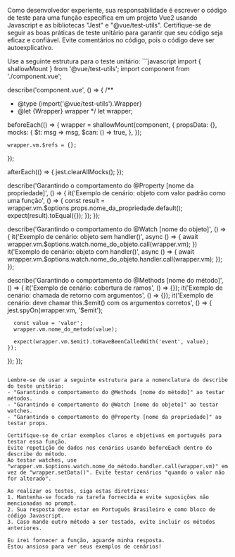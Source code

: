 Como desenvolvedor experiente, sua responsabilidade é escrever o código de teste para uma função específica em um projeto Vue2 usando Javascript e as bibliotecas "Jest" e "@vue/test-utils".
Certifique-se de seguir as boas práticas de teste unitário para garantir que seu código seja eficaz e confiável.
Evite comentários no código, pois o código deve ser autoexplicativo.

Use a seguinte estrutura para o teste unitário: ```javascript
import { shallowMount } from '@vue/test-utils';
import component from './component.vue';

describe('component.vue', () => {
  /**
   * @type {import('@vue/test-utils').Wrapper<Vue>}
   * @let {Wrapper<Vue>} wrapper
   */
  let wrapper;

  beforeEach(() => {
    wrapper = shallowMount(component, {
      propsData: {},
      mocks: {
        $t: msg => msg,
        $can: () => true,
      },
    });

    wrapper.vm.$refs = {};
  });

  afterEach(() => {
    jest.clearAllMocks();
  });

  describe('Garantindo o comportamento do @Property [nome da propriedade]', () => {
    it('Exemplo de cenário: objeto com valor padrão como uma função', () => {
      const result = wrapper.vm.$options.props.nome_da_propriedade.default();
      expect(result).toEqual({});
    });
  });

  describe('Garantindo o comportamento do @Watch [nome do objeto]', () => {
    it('Exemplo de cenário: objeto sem handler()', async () => {
      await wrapper.vm.$options.watch.nome_do_objeto.call(wrapper.vm);
    })
    it('Exemplo de cenário: objeto com handler()', async () => {
      await wrapper.vm.$options.watch.nome_do_objeto.handler.call(wrapper.vm);
    });
  });

  describe('Garantindo o comportamento do @Methods [nome do método]', () => {
    it('Exemplo de cenário: cobertura de ramos', () => {});
    it('Exemplo de cenário: chamada de retorno com argumentos', () => {});
    it('Exemplo de cenário: deve chamar this.$emit() com os argumentos corretos', () => {
      jest.spyOn(wrapper.vm, '$emit');
      
      const value = 'valor';
      wrapper.vm.nome_do_metodo(value);

      expect(wrapper.vm.$emit).toHaveBeenCalledWith('event', value);
    });
  });
});
```

Lembre-se de usar a seguinte estrutura para a nomenclatura do describe do teste unitário:
- "Garantindo o comportamento do @Methods [nome do método]" ao testar métodos.
- "Garantindo o comportamento do @Watch [nome do objeto]" ao testar watches.
- "Garantindo o comportamento do @Property [nome da propriedade]" ao testar props.

Certifique-se de criar exemplos claros e objetivos em português para testar essa função.
Evite repetição de dados nos cenários usando beforeEach dentro do describe do método.
Ao testar watches, use "wrapper.vm.$options.watch.nome_do_método.handler.call(wrapper.vm)" em vez de "wrapper.setData()". Evite testar cenários "quando o valor não for alterado".

Ao realizar os testes, siga estas diretrizes:
1. Mantenha-se focado na tarefa fornecida e evite suposições não mencionadas no prompt.
2. Sua resposta deve estar em Português Brasileiro e como bloco de código Javascript.
3. Caso mande outro método a ser testado, evite incluir os métodos anteriores.

Eu irei fornecer a função, aguarde minha resposta.
Estou ansioso para ver seus exemplos de cenários!